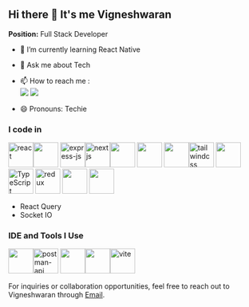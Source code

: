 ## Hi there 👋 It's me Vigneshwaran
**Position:** Full Stack Developer
<br />

- 🌱 I’m currently learning React Native
- 💬 Ask me about Tech
- 📫 How to reach me :
<br /> [<img src="https://img.shields.io/badge/LinkedIn-0077B5?style=for-the-badge&logo=linkedin&logoColor=white" />](https://www.linkedin.com/in/vigneshwaran-m-b06b28268/)
[<img src="https://img.shields.io/badge/Gmail-D14836?style=for-the-badge&logo=gmail&logoColor=white" />](mailto:vigneshcareer1812@gmail.com)

- 😄 Pronouns: Techie

### I code in
 <img width="50" height="50" src="https://img.icons8.com/officel/50/react.png" alt="react"/><img height="50" width="50" src="https://img.icons8.com/color/48/000000/nodejs.png"/> <img width="50" height="50" src="https://img.icons8.com/color/50/express-js.png" alt="express-js"/><img width="50" height="50" src="https://img.icons8.com/color/50/nextjs.png" alt="nextjs"/><img height="50" width="50" src="https://img.icons8.com/color/48/000000/html-5.png" /> <img height="50" width="50" src="https://img.icons8.com/color/48/000000/css3.png" />  <img height="50" width="50" src="https://img.icons8.com/color/48/000000/bootstrap.png" /><img width="50" height="50" src="https://img.icons8.com/color/48/tailwindcss.png" alt="tailwindcss"/>
<img height="50" width="50" src="https://img.icons8.com/color/48/000000/javascript.png"/>
<img height="50" width="50" src="https://img.icons8.com/color/48/000000/typescript.png" alt="TypeScript"/> <img width="50" height="50" src="https://img.icons8.com/color/48/redux.png" alt="redux"/>
 <img height="50" width="50" height="50" width="50" src="https://img.icons8.com/color/48/000000/mysql-logo.png"/> <img height="50" width="50" src="https://img.icons8.com/color/48/000000/mongodb.png"/>
- React Query
- Socket IO
### IDE and Tools I Use
<img height="50" width="50" src="https://img.icons8.com/color/48/000000/visual-studio-code-2019.png"/><img width="50" height="50" src="https://img.icons8.com/dusk/50/postman-api.png" alt="postman-api"/> <img height="50" width="50" src="https://img.icons8.com/color/50/000000/git.png"/><img height="50" src="https://img.shields.io/badge/Netlify-00C7B7?style=for-the-badge&logo=netlify&logoColor=white"/><img width="50" height="50" src="https://img.icons8.com/fluency/50/vite.png" alt="vite"/>

For inquiries or collaboration opportunities, feel free to reach out to Vigneshwaran through [Email](mailto:vigneshcareer1812@gmail.com).
